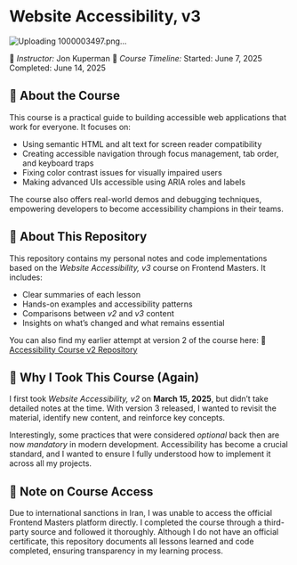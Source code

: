 # Website Accessibility, v3

![Uploading 1000003497.png…]()


🧠 *Instructor:* Jon Kuperman
📅 *Course Timeline:*
Started: June 7, 2025
Completed: June 14, 2025


## 🎯 About the Course

This course is a practical guide to building accessible web applications that work for everyone. It focuses on:

* Using semantic HTML and alt text for screen reader compatibility
* Creating accessible navigation through focus management, tab order, and keyboard traps
* Fixing color contrast issues for visually impaired users
* Making advanced UIs accessible using ARIA roles and labels

The course also offers real-world demos and debugging techniques, empowering developers to become accessibility champions in their teams.

## 📘 About This Repository

This repository contains my personal notes and code implementations based on the *Website Accessibility, v3* course on Frontend Masters. It includes:

* Clear summaries of each lesson
* Hands-on examples and accessibility patterns
* Comparisons between *v2* and *v3* content
* Insights on what’s changed and what remains essential

You can also find my earlier attempt at version 2 of the course here:
🔗 [Accessibility Course v2 Repository](https://github.com/homayunmmdy/accessiblity-course)



## 🔄 Why I Took This Course (Again)

I first took *Website Accessibility, v2* on **March 15, 2025**, but didn’t take detailed notes at the time. With version 3 released, I wanted to revisit the material, identify new content, and reinforce key concepts.

Interestingly, some practices that were considered *optional* back then are now *mandatory* in modern development. Accessibility has become a crucial standard, and I wanted to ensure I fully understood how to implement it across all my projects.



## 📢 Note on Course Access

Due to international sanctions in Iran, I was unable to access the official Frontend Masters platform directly. I completed the course through a third-party source and followed it thoroughly. Although I do not have an official certificate, this repository documents all lessons learned and code completed, ensuring transparency in my learning process.
